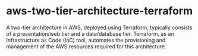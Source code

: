# aws-two-tier-architecture-terraform
A two-tier architecture in AWS, deployed using Terraform, typically consists of a presentation/web tier and a data/database tier. Terraform, as an Infrastructure as Code (IaC) tool, automates the provisioning and management of the AWS resources required for this architecture.
